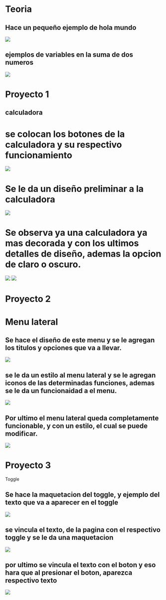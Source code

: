 # Teoria
## Hace un pequeño ejemplo de hola mundo

<img src="img/proyecot14.png">


## ejemplos de variables en la suma de dos numeros


<img src="img/proyecto15.png">










# Proyecto 1
## calculadora




# se colocan los botones de la calculadora y su respectivo funcionamiento

<img src="img/proyecto1.png">


# Se le da un diseño preliminar a la calculadora

<img src="img/proyecto11.png">

# Se observa ya una calculadora ya mas decorada y con los ultimos detalles de diseño, ademas la opcion de claro o oscuro.

<img src="img/proyecto12.png">
<img src="img/proyecto13.png">


# Proyecto 2
# Menu lateral

## Se hace el diseño de este menu y se le agregan los titulos y opciones que va a llevar.

<img src="img/proyecto16.png">

## se le da un estilo al menu lateral y se le agregan iconos de las determinadas funciones, ademas se le da un funcionaidad a el menu.

<img src="img/proyecto17.png">


## Por ultimo el menu lateral queda completamente funcionable, y con un estilo, el cual se puede modificar.

<img src="img/proyecto18.png">

# Proyecto 3

Toggle 

## Se hace la maquetacion del toggle, y ejemplo del texto que va a aparecer en el toggle

<img src="img/proyecto19.png">

## se vincula el texto, de la pagina con el respectivo toggle y se le da una maquetacion

<img src="img/proyecto20.png">

## por ultimo se vincula el texto con el boton y eso hara que  al presionar el boton, aparezca respectivo texto

<img src="img/proyecto21.png">